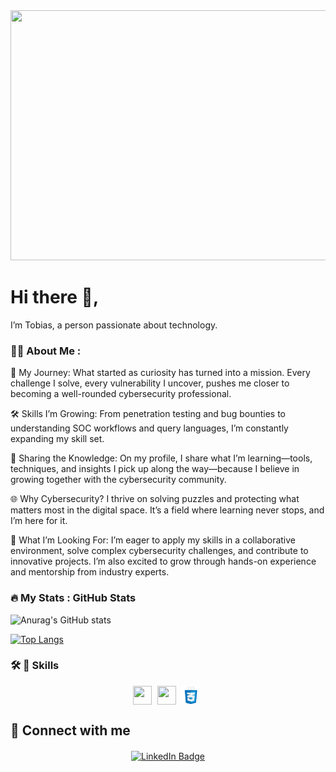 <div id="header" align="center">
  <img src="https://media.giphy.com/media/JqmupuTVZYaQX5s094/giphy.gif?cid=ecf05e47ts664qd87t5du15uzx0uut9h7iqyahx1xbp1e0a9&ep=v1_gifs_search&rid=giphy.gif&ct=g" width="700" height="400"/>
</div>

# Hi there 👋,

I’m Tobias, a person passionate about technology.


### :woman_technologist: About Me :
🌟 My Journey:
What started as curiosity has turned into a mission. Every challenge I solve, every vulnerability I uncover, pushes me closer to becoming a well-rounded cybersecurity professional.

🛠️ Skills I’m Growing:
From penetration testing and bug bounties to understanding SOC workflows and query languages, I’m constantly expanding my skill set.

📢 Sharing the Knowledge:
On my profile, I share what I’m learning—tools, techniques, and insights I pick up along the way—because I believe in growing together with the cybersecurity community.

🌐 Why Cybersecurity?
I thrive on solving puzzles and protecting what matters most in the digital space. It’s a field where learning never stops, and I’m here for it.

💼 What I’m Looking For:
I’m eager to apply my skills in a collaborative environment, solve complex cybersecurity challenges, and contribute to innovative projects. I’m also excited to grow through hands-on experience and mentorship from industry experts.

### :fire: My Stats : GitHub Stats

![Anurag's GitHub stats](https://github-readme-stats.vercel.app/api?username=tobiasGuta&show_icons=true&theme=radical)


[![Top Langs](https://github-readme-stats.vercel.app/api/top-langs/?username=tobiasGuta&layout=compact&theme=tokyonight)](https://github.com/anuraghazra/github-readme-stats)


### :hammer_and_wrench: 🚀 Skills
<div style="text-align: center;">
  <img src="https://media.giphy.com/media/v1.Y2lkPTc5MGI3NjExYWMyMHp4cDNuNmd0ZDV4ZjZnaW93M2ZzZ3k1dDFwaWhleGNkbWQzbSZlcD12MV9naWZzX3NlYXJjaCZjdD1n/KAq5w47R9rmTuvWOWa/giphy.gif" width="30" height="30" style="vertical-align: middle; margin-right: 5px;"/>
  
  <img src="https://media3.giphy.com/media/XAxylRMCdpbEWUAvr8/giphy.gif?cid=6c09b95273ms3d3574micyjg5j21p4ra8o0kfb3a29k4dqi7&ep=v1_internal_gif_by_id&rid=giphy.gif&ct=s" width="30" height="30" style="vertical-align: middle; margin-right: 5px;"/>
  
  <img src="https://raw.githubusercontent.com/Rokawoo/Rokawoo/main/Logos/CSS3.gif" width="30" height="30" style="vertical-align: middle; margin-right: 5px;"/>
  

</div>



## 🔗 Connect with me
<div id="badges" style="text-align: center; margin-top: 20px;">
  <a href="https://www.linkedin.com/in/tobias-a-3a620627b/" target="_blank">
    <img src="https://img.shields.io/badge/LinkedIn-blue?style=for-the-badge&logo=linkedin&logoColor=white" alt="LinkedIn Badge"/>
  </a>
</div>
